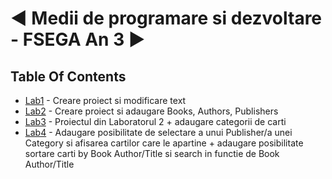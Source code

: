 # ◄ Medii de programare si dezvoltare - FSEGA An 3 ►





## Table Of Contents

 - [Lab1](https://github.com/moldoveanu-iustin/.NET_FSEGA/tree/Lab1) - Creare proiect si modificare text
 - [Lab2](https://github.com/moldoveanu-iustin/.NET_FSEGA/tree/Lab2) - Creare proiect si adaugare Books, Authors, Publishers
 - [Lab3](https://github.com/moldoveanu-iustin/.NET_FSEGA/tree/Lab3) - Proiectul din Laboratorul 2 + adaugare categorii de carti
 - [Lab4](https://github.com/moldoveanu-iustin/.NET_FSEGA/tree/Lab4) - Adaugare posibilitate de selectare a unui Publisher/a unei Category si afisarea cartilor care le apartine + adaugare posibilitate sortare carti by Book Author/Title si search in functie de Book Author/Title
